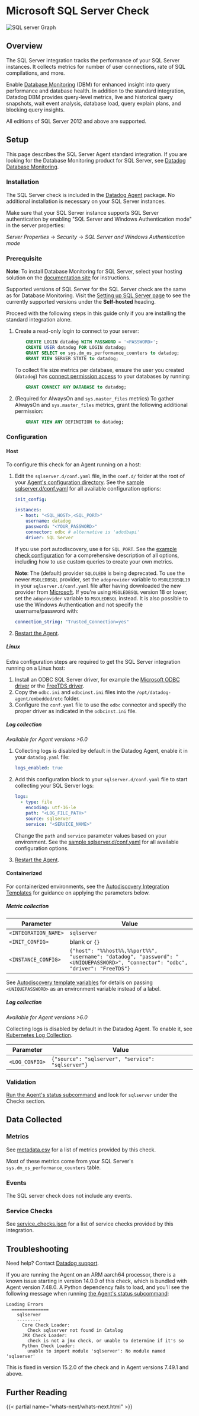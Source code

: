 # Microsoft SQL Server Check

![SQL server Graph][1]

## Overview

The SQL Server integration tracks the performance of your SQL Server instances. It collects metrics for number of user connections, rate of SQL compilations, and more.

Enable [Database Monitoring](https://docs.datadoghq.com/database_monitoring/) (DBM) for enhanced insight into query performance and database health. In addition to the standard integration, Datadog DBM provides query-level metrics, live and historical query snapshots, wait event analysis, database load, query explain plans, and blocking query insights.

All editions of SQL Server 2012 and above are supported.

## Setup

<div class="alert alert-info">This page describes the SQL Server Agent standard integration. If you are looking for the Database Monitoring product for SQL Server, see <a href="https://docs.datadoghq.com/database_monitoring" target="_blank">Datadog Database Monitoring</a>.</div>

### Installation

The SQL Server check is included in the [Datadog Agent][2] package. No additional installation is necessary on your SQL Server instances.

Make sure that your SQL Server instance supports SQL Server authentication by enabling "SQL Server and Windows Authentication mode" in the server properties:

_Server Properties_ -> _Security_ -> _SQL Server and Windows Authentication mode_

### Prerequisite

**Note**: To install Database Monitoring for SQL Server, select your hosting solution on the [documentation site](https://docs.datadoghq.com/database_monitoring/#sqlserver) for instructions.

Supported versions of SQL Server for the SQL Server check are the same as for Database Monitoring. Visit the [Setting up SQL Server page](https://docs.datadoghq.com/database_monitoring/setup_sql_server/) to see the currently supported versions under the **Self-hosted** heading.

Proceed with the following steps in this guide only if you are installing the standard integration alone.

1. Create a read-only login to connect to your server:

    ```SQL
        CREATE LOGIN datadog WITH PASSWORD = '<PASSWORD>';
        CREATE USER datadog FOR LOGIN datadog;
        GRANT SELECT on sys.dm_os_performance_counters to datadog;
        GRANT VIEW SERVER STATE to datadog;
    ```
   
   To collect file size metrics per database, ensure the user you created (`datadog`) has [connect permission access][3] to your databases by running:
   
   ```SQL
       GRANT CONNECT ANY DATABASE to datadog; 
   ```

2. (Required for AlwaysOn and `sys.master_files` metrics) To gather AlwaysOn and `sys.master_files` metrics, grant the following additional permission:

    ```SQL
        GRANT VIEW ANY DEFINITION to datadog;
    ```

### Configuration

<!-- xxx tabs xxx -->
<!-- xxx tab "Host" xxx -->

#### Host

To configure this check for an Agent running on a host:

1. Edit the `sqlserver.d/conf.yaml` file, in the `conf.d/` folder at the root of your [Agent's configuration directory][5]. See the [sample sqlserver.d/conf.yaml][6] for all available configuration options:

   ```yaml
   init_config:

   instances:
     - host: "<SQL_HOST>,<SQL_PORT>"
       username: datadog
       password: "<YOUR_PASSWORD>"
       connector: odbc # alternative is 'adodbapi'
       driver: SQL Server
   ```

    If you use port autodiscovery, use `0` for `SQL_PORT`. See the [example check configuration][6] for a comprehensive description of all options, including how to use custom queries to create your own metrics.

    **Note**: The (default) provider `SQLOLEDB` is being deprecated. To use the newer `MSOLEDBSQL` provider, set the `adoprovider` variable to `MSOLEDBSQL19` in your `sqlserver.d/conf.yaml` file after having downloaded the new provider from [Microsoft][7]. If you're using `MSOLEDBSQL` version 18 or lower, set the `adoprovider` variable to `MSOLEDBSQL` instead. It is also possible to use the Windows Authentication and not specify the username/password with:

      ```yaml
      connection_string: "Trusted_Connection=yes"
      ```
    
    
2. [Restart the Agent][8].

##### Linux

Extra configuration steps are required to get the SQL Server integration running on a Linux host:

1. Install an ODBC SQL Server driver, for example the [Microsoft ODBC driver][9] or the [FreeTDS driver][10].
2. Copy the `odbc.ini` and `odbcinst.ini` files into the `/opt/datadog-agent/embedded/etc` folder.
3. Configure the `conf.yaml` file to use the `odbc` connector and specify the proper driver as indicated in the `odbcinst.ini` file.

##### Log collection

_Available for Agent versions >6.0_

1. Collecting logs is disabled by default in the Datadog Agent, enable it in your `datadog.yaml` file:

    ```yaml
    logs_enabled: true
    ```

2. Add this configuration block to your `sqlserver.d/conf.yaml` file to start collecting your SQL Server logs:

    ```yaml
    logs:
      - type: file
        encoding: utf-16-le
        path: "<LOG_FILE_PATH>"
        source: sqlserver
        service: "<SERVICE_NAME>"
    ```

    Change the `path` and `service` parameter values based on your environment. See the [sample sqlserver.d/conf.yaml][6] for all available configuration options.

3. [Restart the Agent][8].

<!-- xxz tab xxx -->
<!-- xxx tab "Containerized" xxx -->

#### Containerized

For containerized environments, see the [Autodiscovery Integration Templates][12] for guidance on applying the parameters below.

##### Metric collection

| Parameter            | Value                                                                                                                            |
| -------------------- | -------------------------------------------------------------------------------------------------------------------------------- |
| `<INTEGRATION_NAME>` | `sqlserver`                                                                                                                      |
| `<INIT_CONFIG>`      | blank or `{}`                                                                                                                    |
| `<INSTANCE_CONFIG>`  | `{"host": "%%host%%,%%port%%", "username": "datadog", "password": "<UNIQUEPASSWORD>", "connector": "odbc", "driver": "FreeTDS"}` |

See [Autodiscovery template variables][13] for details on passing `<UNIQUEPASSWORD>` as an environment variable instead of a label.

##### Log collection

_Available for Agent versions >6.0_

Collecting logs is disabled by default in the Datadog Agent. To enable it, see [Kubernetes Log Collection][11].

| Parameter      | Value                                             |
| -------------- | ------------------------------------------------- |
| `<LOG_CONFIG>` | `{"source": "sqlserver", "service": "sqlserver"}` |

<!-- xxz tab xxx -->
<!-- xxz tabs xxx -->

### Validation

[Run the Agent's status subcommand][14] and look for `sqlserver` under the Checks section.

## Data Collected

### Metrics

See [metadata.csv][15] for a list of metrics provided by this check.

Most of these metrics come from your SQL Server's `sys.dm_os_performance_counters` table.

### Events

The SQL server check does not include any events.

### Service Checks

See [service_checks.json][16] for a list of service checks provided by this integration.

## Troubleshooting

Need help? Contact [Datadog support][17].

If you are running the Agent on an ARM aarch64 processor, there is a known issue starting in version 14.0.0 of this check, which is bundled with Agent version 7.48.0. A Python dependency fails to load, and you'll see the following message when running [the Agent's status subcommand][14]:

```
Loading Errors
  ==============
    sqlserver
    ---------
      Core Check Loader:
        Check sqlserver not found in Catalog
      JMX Check Loader:
        check is not a jmx check, or unable to determine if it's so
      Python Check Loader:
        unable to import module 'sqlserver': No module named 'sqlserver'
```

This is fixed in version 15.2.0 of the check and in Agent versions 7.49.1 and above.

## Further Reading

{{< partial name="whats-next/whats-next.html" >}}

[1]: https://raw.githubusercontent.com/DataDog/integrations-core/master/sqlserver/images/sqlserver_dashboard_02_2024.png
[2]: https://app.datadoghq.com/account/settings/agent/latest
[3]: https://docs.microsoft.com/en-us/sql/t-sql/statements/grant-server-permissions-transact-sql?view=sql-server-ver15
[5]: https://docs.datadoghq.com/agent/guide/agent-configuration-files/#agent-configuration-directory
[6]: https://github.com/DataDog/integrations-core/blob/master/sqlserver/datadog_checks/sqlserver/data/conf.yaml.example
[7]: https://docs.microsoft.com/en-us/sql/connect/oledb/oledb-driver-for-sql-server?view=sql-server-2017
[8]: https://docs.datadoghq.com/agent/guide/agent-commands/#start-stop-and-restart-the-agent
[9]: https://docs.microsoft.com/en-us/sql/connect/odbc/linux-mac/installing-the-microsoft-odbc-driver-for-sql-server?view=sql-server-2017
[10]: http://www.freetds.org/
[11]: https://docs.datadoghq.com/agent/kubernetes/log/
[12]: https://docs.datadoghq.com/agent/kubernetes/integrations/
[13]: https://docs.datadoghq.com/agent/faq/template_variables/
[14]: https://docs.datadoghq.com/agent/guide/agent-commands/#agent-status-and-information
[15]: https://github.com/DataDog/integrations-core/blob/master/sqlserver/metadata.csv
[16]: https://github.com/DataDog/integrations-core/blob/master/sqlserver/assets/service_checks.json
[17]: https://docs.datadoghq.com/help/